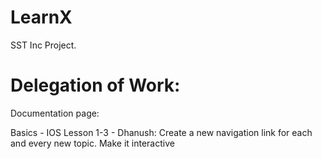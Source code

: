 # LearnX
SST Inc Project.

# Delegation of Work:
Documentation page:

Basics - IOS Lesson 1-3 - Dhanush:
Create a new navigation link for each and every new topic. Make it interactive

